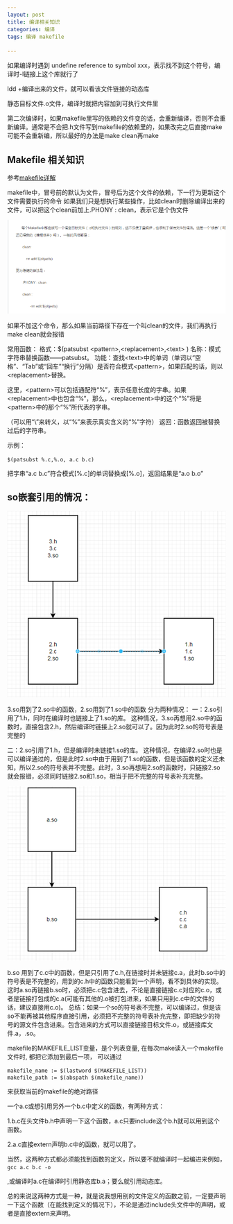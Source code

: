 ```yaml
---
layout: post
title: 编译相关知识
categories: 编译
tags: 编译 makefile
 
---
```


如果编译时遇到 undefine reference to symbol xxx，表示找不到这个符号，编译时-l链接上这个库就行了



ldd +编译出来的文件，就可以看该文件链接的动态库



静态目标文件.o文件，编译时就把内容加到可执行文件里



第二次编译时，如果makefile里写的依赖的文件变的话，会重新编译，否则不会重新编译。通常是不会把.h文件写到makefile的依赖里的，如果改完之后直接make可能不会重新编，所以最好的办法是make clean再make



## Makefile 相关知识

参考[makefile详解](https://blog.csdn.net/weixin_38391755/article/details/80380786)

makefile中，冒号前的默认为文件，冒号后为这个文件的依赖，下一行为更新这个文件需要执行的命令
如果我们只是想执行某些操作，比如clean时删除编译出来的文件，可以把这个clean前加上.PHONY : clean，表示它是个伪文件

![](/assets/images/4.PNG)

如果不加这个命令，那么如果当前路径下存在一个叫clean的文件，我们再执行make clean就会报错

常用函数：
格式：$(patsubst \<pattern\>,\<replacement\>,\<text\> )
名称：模式字符串替换函数——patsubst。
功能：查找\<text\>中的单词（单词以“空格”、“Tab”或“回车”“换行”分隔）是否符合模式\<pattern\>，如果匹配的话，则以\<replacement\>替换。

这里，\<pattern\>可以包括通配符“%”，表示任意长度的字串。如果\<replacement\>中也包含“%”，那么，\<replacement\>中的这个“%”将是\<pattern\>中的那个“%”所代表的字串。

（可以用“\”来转义，以“%”来表示真实含义的“%”字符）
返回：函数返回被替换过后的字符串。

示例：

`$(patsubst %.c,%.o, a.c b.c)`

把字串“a.c b.c”符合模式[%.c]的单词替换成[%.o]，返回结果是“a.o b.o”



## so嵌套引用的情况：

![](/assets/images/5.PNG)

3.so用到了2.so中的函数，2.so用到了1.so中的函数
分为两种情况：
一：2.so引用了1.h，同时在编译时也链接上了1.so的库。
这种情况，3.so再想用2.so中的函数时，直接包含2.h，然后编译时链接上2.so就可以了。因为此时2.so的符号表是完整的

二：2.so引用了1.h，但是编译时未链接1.so的库。
这种情况，在编译2.so时也是可以编译通过的，但是此时2.so中由于用到了1.so的函数，但是该函数的定义还未知，所以2.so的符号表并不完整。此时，3.so再想用2.so的函数时，只链接2.so就会报错，必须同时链接2.so和1.so，相当于把不完整的符号表补充完整。



![](/assets/images/6.PNG)

b.so 用到了c.c中的函数，但是只引用了c.h,在链接时并未链接c.a，此时b.so中的符号表是不完整的，用到的c.h中的函数只能看到一个声明，看不到具体的实现。这时a.so再链接b.so时，必须把c.c包含进去，不论是直接链接c.c对应的c.o，或者是链接打包成的c.a(可能有其他的.o被打包进来，如果只用到c.c中的文件的话，建议直接用c.o)。
总结：如果一个so的符号表不完整，可以编译过，但是该so不能再被其他程序直接引用，必须把不完整的符号表补充完整，即把缺少的符号的源文件包含进来。包含进来的方式可以直接链接目标文件.o，或链接库文件.a，.so。



makefile的MAKEFILE_LIST变量，是个列表变量, 在每次make读入一个makefile文件时, 都把它添加到最后一项，
可以通过

```
makefile_name := $(lastword $(MAKEFILE_LIST))
makefile_path := $(abspath $(makefile_name))
```

来获取当前的makefile的绝对路径



一个a.c或想引用另外一个b.c中定义的函数，有两种方式：

1.b.c在头文件b.h中声明一下这个函数，a.c只要include这个b.h就可以用到这个函数。

2.a.c直接extern声明b.c中的函数，就可以用了。

当然，这两种方式都必须能找到函数的定义，所以要不就编译时一起编进来例如，`gcc a.c b.c -o`

,或编译时a.c在编译时引用静态库b.a；要么就引用动态库。

总的来说这两种方式是一种，就是说我想用别的文件定义的函数之前，一定要声明一下这个函数（在能找到定义的情况下），不论是通过include头文件中的声明，或者是直接extern来声明。